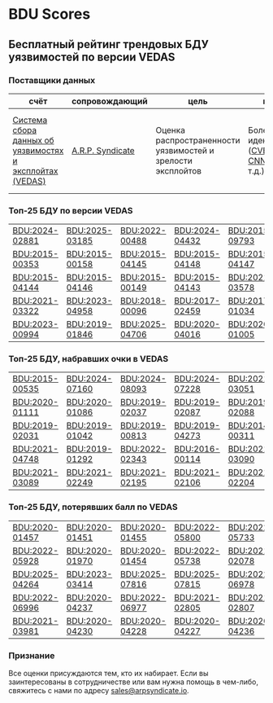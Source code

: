 
# BDU Scores
## Бесплатный рейтинг трендовых БДУ уязвимостей по версии VEDAS

### Поставщики данных
| счёт | cопровождающий | цель | покрытие | определение | частота |
| ----- | ---------- | ------- | -------- | ----------- | --------- |
| [Система сбора данных об уязвимостях и эксплойтах (VEDAS)](https://vedas.arpsyndicate.io) | [A.R.P. Syndicate](https://www.arpsyndicate.io) | Оценка распространенности уязвимостей и зрелости эксплойтов | Более 150 идентификаторов ([CVE](https://github.com/ARPSyndicate/cve-scores), [EUVD](https://github.com/ARPSyndicate/euvd-scores), [CNNVD](https://github.com/ARPSyndicate/cnnvd-scores), [BDU](https://github.com/ARPSyndicate/bdu-scores) и т.д.) | Аналитические данные с открытым исходным кодом (OSINT), полученные от [Exploit Observer](https://www.exploit.observer) | 12-16 часов |



<h3>Топ-25 БДУ по версии VEDAS</h3>

<table>
  <tr>
    <td><a href='https://vedas.arpsyndicate.io/?vuln=BDU:2024-02881'>BDU:2024-02881</a></td>
    <td><a href='https://vedas.arpsyndicate.io/?vuln=BDU:2025-03185'>BDU:2025-03185</a></td>
    <td><a href='https://vedas.arpsyndicate.io/?vuln=BDU:2022-00488'>BDU:2022-00488</a></td>
    <td><a href='https://vedas.arpsyndicate.io/?vuln=BDU:2024-04432'>BDU:2024-04432</a></td>
    <td><a href='https://vedas.arpsyndicate.io/?vuln=BDU:2015-09793'>BDU:2015-09793</a></td>
  </tr>
  <tr>
    <td><a href='https://vedas.arpsyndicate.io/?vuln=BDU:2015-00353'>BDU:2015-00353</a></td>
    <td><a href='https://vedas.arpsyndicate.io/?vuln=BDU:2015-00158'>BDU:2015-00158</a></td>
    <td><a href='https://vedas.arpsyndicate.io/?vuln=BDU:2015-04145'>BDU:2015-04145</a></td>
    <td><a href='https://vedas.arpsyndicate.io/?vuln=BDU:2015-04148'>BDU:2015-04148</a></td>
    <td><a href='https://vedas.arpsyndicate.io/?vuln=BDU:2015-04147'>BDU:2015-04147</a></td>
  </tr>
  <tr>
    <td><a href='https://vedas.arpsyndicate.io/?vuln=BDU:2015-04144'>BDU:2015-04144</a></td>
    <td><a href='https://vedas.arpsyndicate.io/?vuln=BDU:2015-04146'>BDU:2015-04146</a></td>
    <td><a href='https://vedas.arpsyndicate.io/?vuln=BDU:2015-00149'>BDU:2015-00149</a></td>
    <td><a href='https://vedas.arpsyndicate.io/?vuln=BDU:2015-04143'>BDU:2015-04143</a></td>
    <td><a href='https://vedas.arpsyndicate.io/?vuln=BDU:2021-03578'>BDU:2021-03578</a></td>
  </tr>
  <tr>
    <td><a href='https://vedas.arpsyndicate.io/?vuln=BDU:2021-03322'>BDU:2021-03322</a></td>
    <td><a href='https://vedas.arpsyndicate.io/?vuln=BDU:2023-04958'>BDU:2023-04958</a></td>
    <td><a href='https://vedas.arpsyndicate.io/?vuln=BDU:2018-00096'>BDU:2018-00096</a></td>
    <td><a href='https://vedas.arpsyndicate.io/?vuln=BDU:2017-02459'>BDU:2017-02459</a></td>
    <td><a href='https://vedas.arpsyndicate.io/?vuln=BDU:2017-01034'>BDU:2017-01034</a></td>
  </tr>
  <tr>
    <td><a href='https://vedas.arpsyndicate.io/?vuln=BDU:2023-00994'>BDU:2023-00994</a></td>
    <td><a href='https://vedas.arpsyndicate.io/?vuln=BDU:2019-01846'>BDU:2019-01846</a></td>
    <td><a href='https://vedas.arpsyndicate.io/?vuln=BDU:2025-04706'>BDU:2025-04706</a></td>
    <td><a href='https://vedas.arpsyndicate.io/?vuln=BDU:2020-04016'>BDU:2020-04016</a></td>
    <td><a href='https://vedas.arpsyndicate.io/?vuln=BDU:2020-01005'>BDU:2020-01005</a></td>
  </tr>
</table>


<h3>Топ-25 БДУ, набравших очки в VEDAS</h3>

<table>
  <tr>
    <td><a href='https://vedas.arpsyndicate.io/?vuln=BDU:2015-00535'>BDU:2015-00535</a></td>
    <td><a href='https://vedas.arpsyndicate.io/?vuln=BDU:2024-07160'>BDU:2024-07160</a></td>
    <td><a href='https://vedas.arpsyndicate.io/?vuln=BDU:2024-08093'>BDU:2024-08093</a></td>
    <td><a href='https://vedas.arpsyndicate.io/?vuln=BDU:2024-07228'>BDU:2024-07228</a></td>
    <td><a href='https://vedas.arpsyndicate.io/?vuln=BDU:2021-03051'>BDU:2021-03051</a></td>
  </tr>
  <tr>
    <td><a href='https://vedas.arpsyndicate.io/?vuln=BDU:2020-01111'>BDU:2020-01111</a></td>
    <td><a href='https://vedas.arpsyndicate.io/?vuln=BDU:2020-01086'>BDU:2020-01086</a></td>
    <td><a href='https://vedas.arpsyndicate.io/?vuln=BDU:2019-02037'>BDU:2019-02037</a></td>
    <td><a href='https://vedas.arpsyndicate.io/?vuln=BDU:2019-02087'>BDU:2019-02087</a></td>
    <td><a href='https://vedas.arpsyndicate.io/?vuln=BDU:2019-02088'>BDU:2019-02088</a></td>
  </tr>
  <tr>
    <td><a href='https://vedas.arpsyndicate.io/?vuln=BDU:2019-02031'>BDU:2019-02031</a></td>
    <td><a href='https://vedas.arpsyndicate.io/?vuln=BDU:2019-01042'>BDU:2019-01042</a></td>
    <td><a href='https://vedas.arpsyndicate.io/?vuln=BDU:2019-00813'>BDU:2019-00813</a></td>
    <td><a href='https://vedas.arpsyndicate.io/?vuln=BDU:2019-04273'>BDU:2019-04273</a></td>
    <td><a href='https://vedas.arpsyndicate.io/?vuln=BDU:2014-00311'>BDU:2014-00311</a></td>
  </tr>
  <tr>
    <td><a href='https://vedas.arpsyndicate.io/?vuln=BDU:2021-04748'>BDU:2021-04748</a></td>
    <td><a href='https://vedas.arpsyndicate.io/?vuln=BDU:2019-01292'>BDU:2019-01292</a></td>
    <td><a href='https://vedas.arpsyndicate.io/?vuln=BDU:2022-02343'>BDU:2022-02343</a></td>
    <td><a href='https://vedas.arpsyndicate.io/?vuln=BDU:2016-00114'>BDU:2016-00114</a></td>
    <td><a href='https://vedas.arpsyndicate.io/?vuln=BDU:2021-03090'>BDU:2021-03090</a></td>
  </tr>
  <tr>
    <td><a href='https://vedas.arpsyndicate.io/?vuln=BDU:2021-03089'>BDU:2021-03089</a></td>
    <td><a href='https://vedas.arpsyndicate.io/?vuln=BDU:2021-02249'>BDU:2021-02249</a></td>
    <td><a href='https://vedas.arpsyndicate.io/?vuln=BDU:2021-02195'>BDU:2021-02195</a></td>
    <td><a href='https://vedas.arpsyndicate.io/?vuln=BDU:2021-02106'>BDU:2021-02106</a></td>
    <td><a href='https://vedas.arpsyndicate.io/?vuln=BDU:2021-02204'>BDU:2021-02204</a></td>
  </tr>
</table>


<h3>Топ-25 БДУ, потерявших балл по VEDAS</h3>

<table>
  <tr>
    <td><a href='https://vedas.arpsyndicate.io/?vuln=BDU:2020-01457'>BDU:2020-01457</a></td>
    <td><a href='https://vedas.arpsyndicate.io/?vuln=BDU:2020-01451'>BDU:2020-01451</a></td>
    <td><a href='https://vedas.arpsyndicate.io/?vuln=BDU:2020-01455'>BDU:2020-01455</a></td>
    <td><a href='https://vedas.arpsyndicate.io/?vuln=BDU:2022-05800'>BDU:2022-05800</a></td>
    <td><a href='https://vedas.arpsyndicate.io/?vuln=BDU:2022-05733'>BDU:2022-05733</a></td>
  </tr>
  <tr>
    <td><a href='https://vedas.arpsyndicate.io/?vuln=BDU:2022-05928'>BDU:2022-05928</a></td>
    <td><a href='https://vedas.arpsyndicate.io/?vuln=BDU:2020-01970'>BDU:2020-01970</a></td>
    <td><a href='https://vedas.arpsyndicate.io/?vuln=BDU:2020-01454'>BDU:2020-01454</a></td>
    <td><a href='https://vedas.arpsyndicate.io/?vuln=BDU:2022-05738'>BDU:2022-05738</a></td>
    <td><a href='https://vedas.arpsyndicate.io/?vuln=BDU:2021-02078'>BDU:2021-02078</a></td>
  </tr>
  <tr>
    <td><a href='https://vedas.arpsyndicate.io/?vuln=BDU:2025-04264'>BDU:2025-04264</a></td>
    <td><a href='https://vedas.arpsyndicate.io/?vuln=BDU:2023-03414'>BDU:2023-03414</a></td>
    <td><a href='https://vedas.arpsyndicate.io/?vuln=BDU:2025-07816'>BDU:2025-07816</a></td>
    <td><a href='https://vedas.arpsyndicate.io/?vuln=BDU:2025-07815'>BDU:2025-07815</a></td>
    <td><a href='https://vedas.arpsyndicate.io/?vuln=BDU:2022-06978'>BDU:2022-06978</a></td>
  </tr>
  <tr>
    <td><a href='https://vedas.arpsyndicate.io/?vuln=BDU:2022-06996'>BDU:2022-06996</a></td>
    <td><a href='https://vedas.arpsyndicate.io/?vuln=BDU:2020-04237'>BDU:2020-04237</a></td>
    <td><a href='https://vedas.arpsyndicate.io/?vuln=BDU:2022-06977'>BDU:2022-06977</a></td>
    <td><a href='https://vedas.arpsyndicate.io/?vuln=BDU:2021-02805'>BDU:2021-02805</a></td>
    <td><a href='https://vedas.arpsyndicate.io/?vuln=BDU:2021-02807'>BDU:2021-02807</a></td>
  </tr>
  <tr>
    <td><a href='https://vedas.arpsyndicate.io/?vuln=BDU:2021-03981'>BDU:2021-03981</a></td>
    <td><a href='https://vedas.arpsyndicate.io/?vuln=BDU:2020-04230'>BDU:2020-04230</a></td>
    <td><a href='https://vedas.arpsyndicate.io/?vuln=BDU:2020-04228'>BDU:2020-04228</a></td>
    <td><a href='https://vedas.arpsyndicate.io/?vuln=BDU:2020-04227'>BDU:2020-04227</a></td>
    <td><a href='https://vedas.arpsyndicate.io/?vuln=BDU:2020-04236'>BDU:2020-04236</a></td>
  </tr>
</table>


### Признание
Все оценки присуждаются тем, кто их набирает.
Если вы заинтересованы в сотрудничестве или вам нужна помощь в чем-либо, свяжитесь с нами по адресу [sales@arpsyndicate.io](mailto:sales@arpsyndicate.io).

